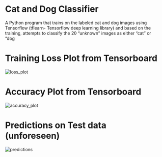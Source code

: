 # Cat and Dog Classifier
A Python program that trains on the labeled cat and dog images using Tensorflow (tflearn- Tensorflow deep learning library) and based on the training, attempts to classify the 20 “unknown” images as either “cat” or “dog

# Training Loss Plot from Tensorboard
![loss_plot](https://user-images.githubusercontent.com/28033739/34686903-1102ae9e-f47b-11e7-8cf2-7a981d2671fa.png)

# Accuracy Plot from Tensorboard
![accuracy_plot](https://user-images.githubusercontent.com/28033739/34686902-10f03f66-f47b-11e7-9ee5-cbf0eebb71dd.png)

# Predictions on Test data (unforeseen)
![predictions](https://user-images.githubusercontent.com/28033739/34686904-1113e100-f47b-11e7-8636-ed5c493d3bd2.png)


